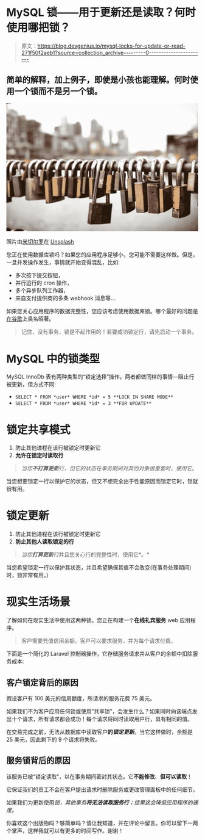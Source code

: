 # MySQL 锁——用于更新还是读取？何时使用哪把锁？

> 原文：<https://blog.devgenius.io/mysql-locks-for-update-or-read-271f50f2aeb1?source=collection_archive---------0----------------------->

## 简单的解释，加上例子，即使是小孩也能理解。何时使用一个锁而不是另一个锁。

![](img/3e5497bdc383fd04ee2bbdd7fedbf5e8.png)

照片由[米切尔罗](https://unsplash.com/@mitchel3uo?utm_source=medium&utm_medium=referral)在 [Unsplash](https://unsplash.com?utm_source=medium&utm_medium=referral)

您正在使用数据库锁吗？如果您的应用程序足够小，您可能不需要这样做。但是，一旦并发操作发生，事情就开始变得混乱，比如:

*   多次按下提交按钮，
*   并行运行的 cron 操作，
*   多个异步队列工作器，
*   来自支付提供商的多条 webhook 消息等…

如果您关心应用程序的数据完整性，您应该考虑使用数据库锁。哪个最好的问题是[在谷歌](https://www.google.com/search?q=mysql+lock+difference)上臭名昭著。

> 记住，没有事务，锁是不起作用的！若要成功锁定行，请先启动一个事务。

# MySQL 中的锁类型

MySQL InnoDb 表有两种类型的“锁定选择”操作。两者都做同样的事情—阻止行被更新，但方式不同:

*   `SELECT * FROM *user* WHERE *id* = 5 **LOCK IN SHARE MODE**`
*   `SELECT * FROM *user* WHERE *id* = 3 **FOR UPDATE**`

# 锁定共享模式

1.  防止其他进程在该行被锁定时更新它
2.  **允许在锁定时读取行**

> *当您**不打算更新**行，但它的状态在事务期间对其他对象很重要时，使用它*。

当您想要锁定一行以保护它的状态，但又不想完全出于性能原因而锁定它时，锁就很有用。

# 锁定更新

1.  防止其他进程在该行被锁定时更新它
2.  **防止其他人读取锁定的行**

> *当您**打算更新**行*并且您关心行的完整性时，使用它*。*

当您希望锁定一行以保护其状态，并且希望确保其值不会改变(在事务处理期间)时，锁非常有用。)

# 现实生活场景

了解如何在现实生活中使用这两种锁。您正在构建一个**在线礼宾服务** web 应用程序。

> 客户需要充值信用余额。客户可以要求服务，并为每个请求付费。

下面是一个简化的 Laravel 控制器操作，它存储服务请求并从客户的余额中扣除服务成本:

## 客户锁定背后的原因

假设客户有 100 美元的信用额度，所请求的服务花费 75 美元。

如果我们不为客户应用任何锁或使用“共享锁”，会发生什么？如果同时向该端点发出十个请求，所有请求都会成功！每个请求将同时读取用户行，具有相同的值。

在交易完成之前，无法从数据库中读取客户**的*锁定更新***。当它这样做时，余额是 25 美元，因此剩下的 9 个请求将失败。

## 服务锁背后的原因

该服务已被“锁定读取”，以在事务期间密封其状态。它**不能修改**、**但可以读取**！

它保证我们的员工不会在客户提出请求时删除服务或更改管理面板中的任何细节。

如果我们为更新使用*锁，其他事务**将无法读取服务行**；结果这会降低应用程序的速度。*

你喜欢这个出版物吗？够简单吗？请让我知道，并在评论中留言。你可以留下一两个掌声，这样我就可以有更多的时间写作。谢谢！
